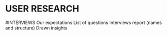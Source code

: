 # USER RESEARCH
#INTERVIEWS
Our expectations
List of questions
Interviews report (names and structure)
Drawn insights
